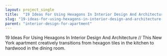 ```yaml
---
layout: project_single
title:  "19 Ideas For Using Hexagons In Interior Design And Architecture // This New York apartment creatively transitions from hexagon tiles in the kitchen to hardwood in the dining room."
slug: "19-ideas-for-using-hexagons-in-interior-design-and-architecture-this-new-york-apartment-creatively-transitions"
parent: "interior-design-for-apartment"
---
```

19 Ideas For Using Hexagons In Interior Design And Architecture // This New York apartment creatively transitions from hexagon tiles in the kitchen to hardwood in the dining room.